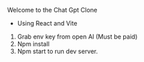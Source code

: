 Welcome to the Chat Gpt Clone

- Using React and Vite

1. Grab env key from open AI (Must be paid)
2. Npm install
3. Npm start to run dev server. 